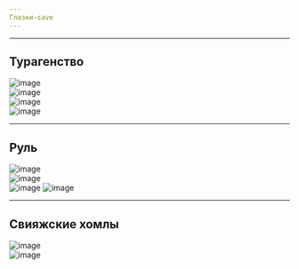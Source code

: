 ```yaml
---
Глазки-save
---
```



---
Турагенство
---
![image](https://github.com/Kulikov205/DemoEkzamen/assets/97594290/3bb8c7e3-e8f2-40e0-83fc-880e64a48d5a)</br>
![image](https://github.com/Kulikov205/DemoEkzamen/assets/97594290/966a72e0-8c95-4e9d-9fa5-59358595cad1)</br>
![image](https://github.com/Kulikov205/DemoEkzamen/assets/97594290/a3f97aed-5498-44cd-b03f-e12f225f52df)</br>
![image](https://github.com/Kulikov205/DemoEkzamen/assets/97594290/8f445461-f07f-4998-a173-e217b1f59b29)</br>




---
Руль
---

![image](https://github.com/Kulikov205/DemoEkzamen/assets/97594290/0eedb7c1-2768-4825-a250-22d2af8fae2a)</br>
![image](https://github.com/Kulikov205/DemoEkzamen/assets/97594290/b9ee5ec8-d376-44f9-ba6c-217f8a6c42a8)</br>
![image](https://github.com/Kulikov205/DemoEkzamen/assets/97594290/e837e4ac-cb1e-4f1c-b6df-c7ccae6405dc)
![image](https://github.com/Kulikov205/DemoEkzamen/assets/97594290/68727651-e866-45d0-b359-c96bb5445395)</br>




---
Свияжские хомлы
---



![image](https://github.com/Kulikov205/DemoEkzamen/assets/97594290/7419ea43-9905-47d0-b7f1-0790f6efb07c)</br>
![image](https://github.com/Kulikov205/DemoEkzamen/assets/97594290/5f9e07f1-551c-4fdf-a94f-b2a9df3759f8)</br>

